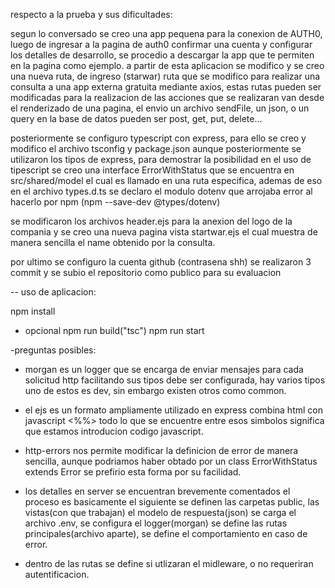 respecto a la prueba y sus dificultades:

segun lo conversado se creo una app pequena para la conexion de AUTH0, luego de ingresar a la pagina de auth0 confirmar una cuenta y configurar los detalles de desarrollo, se procedio a descargar la app que te permiten en la pagina como ejemplo. a partir de esta aplicacion se modifico y se creo una nueva ruta, de ingreso (starwar) ruta que se modifico para realizar una consulta a una app externa gratuita mediante axios, estas rutas pueden ser modificadas para la realizacion de las acciones que se realizaran van desde el renderizado de una pagina, el envio un archivo sendFile, un json, o un query en la base de datos pueden ser post, get, put, delete...

posteriormente se configuro typescript con express, para ello se creo y modifico el archivo tsconfig y package.json aunque posteriormente se utilizaron los tipos de express, para demostrar la posibilidad en el uso de tipescript se creo una interface ErrorWithStatus que se encuentra en src/shared/model el cual es llamado en una ruta especifica, ademas de eso en el archivo types.d.ts se declaro el modulo dotenv que arrojaba error al hacerlo por npm (npm --save-dev @types/dotenv)

se modificaron los archivos header.ejs para la anexion del logo de la compania y se creo una nueva pagina vista startwar.ejs el cual muestra de manera sencilla el name obtenido por la consulta. 

por ultimo se configuro la cuenta github (contrasena shh) se realizaron 3 commit y se subio el repositorio como publico para su evaluacion

-- uso de aplicacion:

npm install
* opcional npm run build("tsc")
npm run start

-preguntas posibles:

* morgan es un logger que se encarga de enviar mensajes para cada solicitud http facilitando sus tipos debe ser configurada, hay varios tipos uno de estos es dev, sin embargo existen otros como common.

* el ejs es un formato ampliamente utilizado en express combina html con javascript <%%> todo lo que se encuentre entre esos simbolos significa que estamos introducion codigo javascript.

* http-errors nos permite modificar la definicion de error de manera sencilla, aunque podriamos haber obtado por un class ErrorWithStatus extends Error se prefirio esta forma por su facilidad.

* los detalles en server se encuentran brevemente comentados el proceso es basicamente el siguiente se definen las carpetas public, las vistas(con que trabajan) el modelo de respuesta(json) se carga el archivo .env, se configura el logger(morgan) se define las rutas principales(archivo aparte), se define el comportamiento en caso de error.

* dentro de las rutas se define si utlizaran el midleware, o no requeriran autentificacion.
